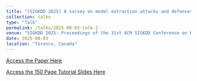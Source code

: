 ```yaml
---
title: "[SIGKDD 2025] A survey on model extraction attacks and defenses for large language models"
collection: talks
type: "Talk"
permalink: /talks/2025-08-03-talk-2
venue: "SIGKDD 2025: Proceedings of the 31st ACM SIGKDD Conference on Knowledge Discovery and Data Mining"
date: 2025-08-03
location: "Toronro, Canada"
---
```


[Access the Paper Here](https://dl.acm.org/doi/abs/10.1145/3711896.3736573)

[Access the 150 Page Tutorial Slides Here](https://github.com/LabRAI/KDD2025_Tutorial/blob/main/files/KDD25_Tutorial_MEA_LLM_July_30.pdf)
